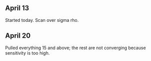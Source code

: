 ## April 13

Started today. Scan over sigma rho.

## April 20

Pulled everything 15 and above; the rest are not converging because sensitivity is too high.
